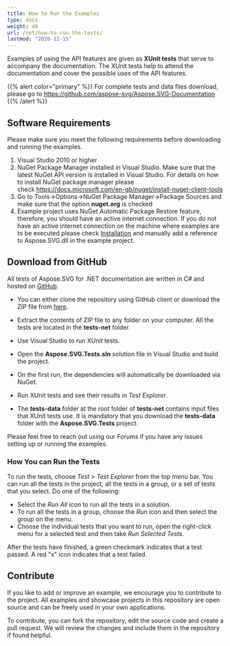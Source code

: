 ```yaml
---
title: How to Run the Examples
type: docs
weight: 40
url: /net/how-to-run-the-tests/
lastmod: "2020-12-15"
---
```


Examples of using the API features are given as **XUnit tests** that serve to accompany the documentation. The XUnit tests help to attend the documentation and cover the possible uses of the API features. 

{{% alert color="primary" %}} 
For complete tests and data files download, please go to https://github.com/aspose-svg/Aspose.SVG-Documentation
{{% /alert %}}

## **Software Requirements**

Please make sure you meet the following requirements before downloading and running the examples.

1. Visual Studio 2010 or higher
1. NuGet Package Manager installed in Visual Studio. Make sure that the latest NuGet API version is installed in Visual Studio. For details on how to install NuGet package manager please check <https://docs.microsoft.com/en-gb/nuget/install-nuget-client-tools>
1. Go to Tools->Options->NuGet Package Manager->Package Sources and make sure that the option **nuget.org** is checked
1. Example project uses NuGet Automatic Package Restore feature, therefore, you should have an active internet connection. If you do not have an active internet connection on the machine where examples are to be executed please check [Installation](/svg/net/installation/) and manually add a reference to Aspose.SVG.dll in the example project.

## **Download from GitHub**

All tests of Aspose.SVG for .NET documentation are written in C# and hosted on [GitHub](https://github.com/aspose-svg/Aspose.SVG-Documentation). 

 - You can either clone the repository using GitHub client or download the ZIP file from [here](https://github.com/aspose-svg/Aspose.SVG-Documentation/archive/master.zip).

 - Extract the contents of ZIP file to any folder on your computer. All the tests are located in the **tests-net** folder.
 - Use Visual Studio to run XUnit tests. 
 - Open the **Aspose.SVG.Tests.sln** solution file in Visual Studio and build the project.
 - On the first run, the dependencies will automatically be downloaded via NuGet.
 - Run XUnit tests and see their results in *Test Explorer*. 
 - The **tests-data** folder at the root folder of **tests-net** contains input files that XUnit tests use. It is mandatory that you download the **tests-data** folder with the **Aspose.SVG.Tests** project.

Please feel free to reach out using our Forums if you have any issues setting up or running the examples.

### **How You can Run the Tests**
To run the tests, choose *Test > Test Explorer* from the top menu bar.  You can run all the tests in the project, all the tests in a group, or a set of tests that you select. Do one of the following:
 - Select the *Run All* icon to run all the tests in a solution.
 - To run all the tests in a group, choose the *Run* icon and then select the group on the menu.
 - Choose the individual tests that you want to run, open the right-click menu for a selected test and then take *Run Selected Tests*.


After the tests have finished, a green checkmark indicates that a test passed. A red "x" icon indicates that a test failed.

## **Contribute**

If you like to add or improve an example, we encourage you to contribute to the project. All examples and showcase projects in this repository are open source and can be freely used in your own applications.

To contribute, you can fork the repository, edit the source code and create a pull request. We will review the changes and include them in the repository if found helpful.
